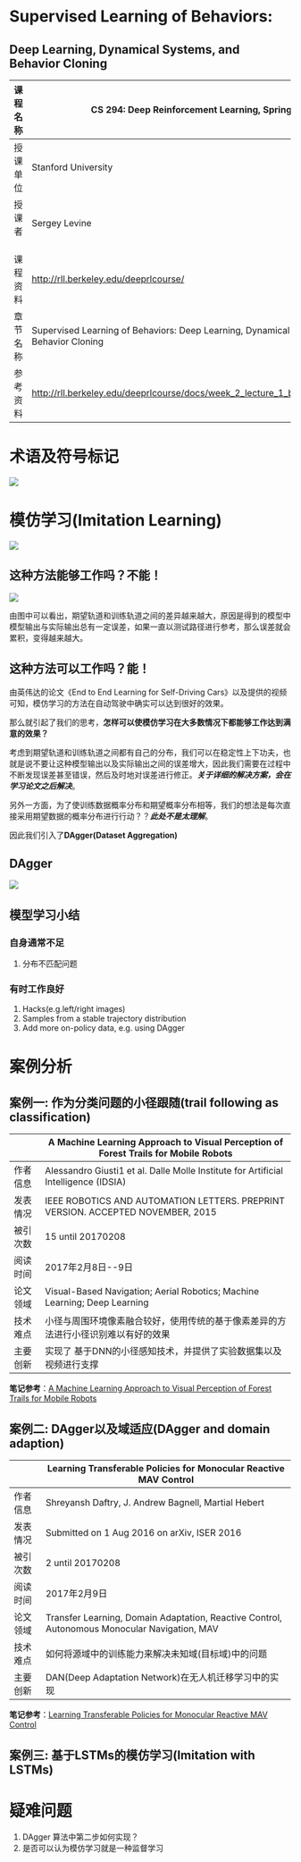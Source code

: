 # Supervised Learning of Behaviors:  
## Deep Learning, Dynamical Systems, and Behavior Cloning

| 课程名称 | CS 294: Deep Reinforcement Learning, Spring 2017 | 
| ------- | ---------------------------------- |
| 授课单位 | Stanford University |
| 授课者   | Sergey Levine      |  
| 课程资料 | http://rll.berkeley.edu/deeprlcourse/ |
| 章节名称 | Supervised Learning of Behaviors: Deep Learning, Dynamical Systems, and Behavior Cloning |
| 参考资料 | http://rll.berkeley.edu/deeprlcourse/docs/week_2_lecture_1_behavior_cloning.pdf |

# 术语及符号标记
![](./img/Reinforcement_learning_terminology_and_notations.png)

# 模仿学习(Imitation Learning)
![](./img/imitation_learning_illustration.png)

## 这种方法能够工作吗？不能！
![](./img/imitation_learning_not_work_well.png)

由图中可以看出，期望轨道和训练轨道之间的差异越来越大，原因是得到的模型中模型输出与实际输出总有一定误差，如果一直以测试路径进行参考，那么误差就会累积，变得越来越大。

## 这种方法可以工作吗？能！
由英伟达的论文《End to End Learning for Self-Driving Cars》以及提供的视频可知，模仿学习的方法在自动驾驶中确实可以达到很好的效果。

那么就引起了我们的思考，**怎样可以使模仿学习在大多数情况下都能够工作达到满意的效果？**

考虑到期望轨道和训练轨道之间都有自己的分布，我们可以在稳定性上下功夫，也就是说不要让这种模型输出以及实际输出之间的误差增大，因此我们需要在过程中不断发现误差甚至错误，然后及时地对误差进行修正。***关于详细的解决方案，会在学习论文之后解决***。

另外一方面，为了使训练数据概率分布和期望概率分布相等，我们的想法是每次直接采用期望数据的概率分布进行行动？？***此处不是太理解***。

因此我们引入了**DAgger(Dataset Aggregation)**

## DAgger
![](./img/DAgger_Formulation.png)

## 模型学习小结
### 自身通常不足
1. 分布不匹配问题

### 有时工作良好
1. Hacks(e.g.left/right images)
2. Samples from a stable trajectory distribution
3. Add more on-policy data, e.g. using DAgger

# 案例分析
## 案例一: 作为分类问题的小径跟随(trail following as classification)
|               | A Machine Learning Approach to Visual Perception of Forest Trails for Mobile Robots |
| ------------- | -------------            |
| 作者信息 |  Alessandro Giusti1 et al. Dalle Molle Institute for Artificial Intelligence (IDSIA)  |
| 发表情况 |  IEEE ROBOTICS AND AUTOMATION LETTERS. PREPRINT VERSION. ACCEPTED NOVEMBER, 2015      |
| 被引次数 | 15 until 20170208             |
| 阅读时间 | 2017年2月8日--9日              |
| 论文领域 | Visual-Based Navigation; Aerial Robotics; Machine Learning; Deep Learning        |  
| 技术难点 | 小径与周围环境像素融合较好，使用传统的基于像素差异的方法进行小径识别难以有好的效果       |
| 主要创新 | 实现了 基于DNN的小径感知技术，并提供了实验数据集以及视频进行支撑 |
**笔记参考**：[A Machine Learning Approach to Visual Perception of Forest Trails for Mobile Robots](../../ML-Papers/A_Machine_Learning_Approach_to_Visual_Perception_of_Forest_Trails_for_Mobile_Robots.md)


## 案例二: DAgger以及域适应(DAgger and domain adaption)
|               | Learning Transferable Policies for Monocular Reactive MAV Control |
| ------------- | -------------            |
| 作者信息 | Shreyansh Daftry, J. Andrew Bagnell, Martial Hebert  |
| 发表情况 | Submitted on 1 Aug 2016 on arXiv, ISER 2016      |
| 被引次数 | 2 until 20170208             |
| 阅读时间 | 2017年2月9日              |
| 论文领域 | Transfer Learning, Domain Adaptation, Reactive Control, Autonomous Monocular Navigation, MAV |  
| 技术难点 | 如何将源域中的训练能力来解决未知域(目标域)中的问题 |
| 主要创新 | DAN(Deep Adaptation Network)在无人机迁移学习中的实现 |
**笔记参考**：[Learning Transferable Policies for Monocular Reactive MAV Control](../../ML-Papers/Learning_Transferable_Policies_for_Monocular_Reactive_MAV_Control.md)


## 案例三: 基于LSTMs的模仿学习(Imitation with LSTMs)


# 疑难问题 
1. DAgger 算法中第二步如何实现？
2. 是否可以认为模仿学习就是一种监督学习 




